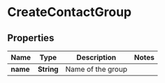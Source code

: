 

# CreateContactGroup


## Properties

| Name | Type | Description | Notes |
|------------ | ------------- | ------------- | -------------|
|**name** | **String** | Name of the group |  |



